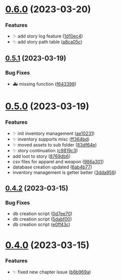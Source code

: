 # [0.6.0](https://github.com/Wivik/pyp-boy/compare/v0.5.1...v0.6.0) (2023-03-20)


### Features

* :sparkles: add story log feature ([1d10ec4](https://github.com/Wivik/pyp-boy/commit/1d10ec47a1737ddf520ba35014307441d8333c49))
* :sparkles: add story path table ([a8ca05c](https://github.com/Wivik/pyp-boy/commit/a8ca05c43493567cf5ee966bdbacd5af0fe759e3))



## [0.5.1](https://github.com/Wivik/pyp-boy/compare/v0.5.0...v0.5.1) (2023-03-19)


### Bug Fixes

* :ambulance: missing function ([f643398](https://github.com/Wivik/pyp-boy/commit/f643398904cf3587547ef57bab543f66e9bcd4f3))



# [0.5.0](https://github.com/Wivik/pyp-boy/compare/v0.4.2...v0.5.0) (2023-03-19)


### Features

* :sparkles: init inventory management ([ae10231](https://github.com/Wivik/pyp-boy/commit/ae102312552cf19145a8ba45ef564502b103b70f))
* :sparkles: inventory supports misc ([ff364bd](https://github.com/Wivik/pyp-boy/commit/ff364bd4d9bade463fc7df91afeef2a2de4f313d))
* :sparkles: moved assets to sub folder ([83df64e](https://github.com/Wivik/pyp-boy/commit/83df64e637b1c61f83d9f1e937762d465e8b5f84))
* :sparkles: story continuation ([c9819c3](https://github.com/Wivik/pyp-boy/commit/c9819c311b773225421c235e17b84143f9ac4d94))
* add loot to story ([8769db6](https://github.com/Wivik/pyp-boy/commit/8769db6755d7f58d3d278628184b34baedeceba3))
* csv files for apparel and weapon ([986a301](https://github.com/Wivik/pyp-boy/commit/986a3013a1caf2b2809b04a7364d8fdbd6c7f888))
* database creation updated ([6ab4b77](https://github.com/Wivik/pyp-boy/commit/6ab4b776dc7016a5963d4ea1cb389078ad048c8e))
* inventory management is getter better ([3dda956](https://github.com/Wivik/pyp-boy/commit/3dda95606d2d9d37a474ae5c3be0d358f4463fc7))



## [0.4.2](https://github.com/Wivik/pyp-boy/compare/v0.4.0...v0.4.2) (2023-03-15)


### Bug Fixes

* db creation script ([0d7ee70](https://github.com/Wivik/pyp-boy/commit/0d7ee70c5a0de924f563583f7f642f635c47cede))
* db creation script ([5dabf00](https://github.com/Wivik/pyp-boy/commit/5dabf00e9b3ac5f96b5b6947dcab51fafa64004e))
* db creation script ([e0ff43c](https://github.com/Wivik/pyp-boy/commit/e0ff43cb8f9ad5c1cac9df63478574ef2448703c))



# [0.4.0](https://github.com/Wivik/pyp-boy/compare/v0.3.0...v0.4.0) (2023-03-15)


### Features

* :sparkles: fixed new chapter issue ([b6b969a](https://github.com/Wivik/pyp-boy/commit/b6b969ae874f2f99b964b496c58c1334bc017ba9))



